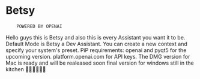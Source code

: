 # Betsy
        POWERED BY OPENAI 

    
Hello guys this is Betsy and also this is every Assistant you want it to be.
Default Mode is Betsy a Dev Assistant.
You can create a new context and specify your system's preset.
PiP requirements: openai and pyqt5 for the upcoming version.
platform.openai.com for API keys. 
The DMG version for Mac is ready and will be realeased soon
final version for windows still in the kitchen 👊🏾👊🏾👊🏾